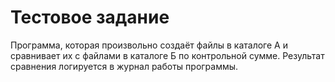 # Тестовое задание

Программа, которая произвольно создаёт файлы в каталоге А и сравнивает их с файлами в каталоге Б по контрольной сумме.
Результат сравнения логируется в журнал работы программы.
